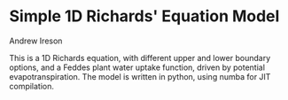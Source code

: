 # Simple 1D Richards' Equation Model

Andrew Ireson

This is a 1D Richards equation, with different upper and lower boundary options, and a Feddes plant water uptake function, driven by potential evapotranspiration. The model is written in python, using numba for JIT compilation.
